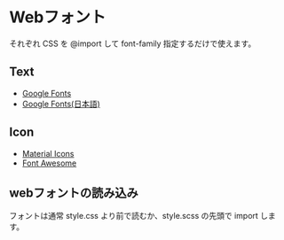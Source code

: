 # Webフォント

それぞれ CSS を @import して font-family 指定するだけで使えます。

## Text

* [Google Fonts](https://fonts.google.com/)
* [Google Fonts\(日本語\)](https://googlefonts.github.io/japanese/)

## Icon

* [Material Icons](https://material.io/icons/)
* [Font Awesome](https://fontawesome.com/)

## webフォントの読み込み

フォントは通常 style.css より前で読むか、style.scss の先頭で import します。

